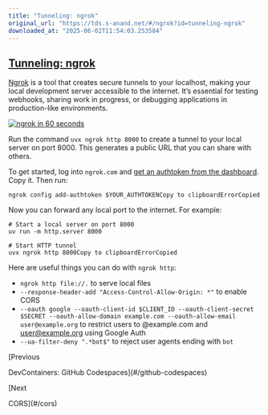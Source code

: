 ```yaml
---
title: "Tunneling: ngrok"
original_url: "https://tds.s-anand.net/#/ngrok?id=tunneling-ngrok"
downloaded_at: "2025-06-02T11:54:03.253584"
---
```


[Tunneling: ngrok](#/ngrok?id=tunneling-ngrok)
----------------------------------------------

[Ngrok](https://ngrok.com/) is a tool that creates secure tunnels to your localhost, making your local development server accessible to the internet. It’s essential for testing webhooks, sharing work in progress, or debugging applications in production-like environments.

[![ngrok in 60 seconds](https://i.ytimg.com/vi_webp/dfMdLGZLXSg/sddefault.webp)](https://youtu.be/dfMdLGZLXSg)

Run the command `uvx ngrok http 8000` to create a tunnel to your local server on port 8000. This generates a public URL that you can share with others.

To get started, log into `ngrok.com` and [get an authtoken from the dashboard](https://dashboard.ngrok.com/get-started/your-authtoken). Copy it. Then run:

```
ngrok config add-authtoken $YOUR_AUTHTOKENCopy to clipboardErrorCopied
```

Now you can forward any local port to the internet. For example:

```
# Start a local server on port 8000
uv run -m http.server 8000

# Start HTTP tunnel
uvx ngrok http 8000Copy to clipboardErrorCopied
```

Here are useful things you can do with `ngrok http`:

* `ngrok http file://.` to serve local files
* `--response-header-add "Access-Control-Allow-Origin: *"` to enable CORS
* `--oauth google --oauth-client-id $CLIENT_ID --oauth-client-secret $SECRET --oauth-allow-domain example.com --oauth-allow-email user@example.org` to restrict users to @example.com and [user@example.org](mailto:user@example.org) using Google Auth
* `--ua-filter-deny ".*bot$"` to reject user agents ending with `bot`

[Previous

DevContainers: GitHub Codespaces](#/github-codespaces)

[Next

CORS](#/cors)
